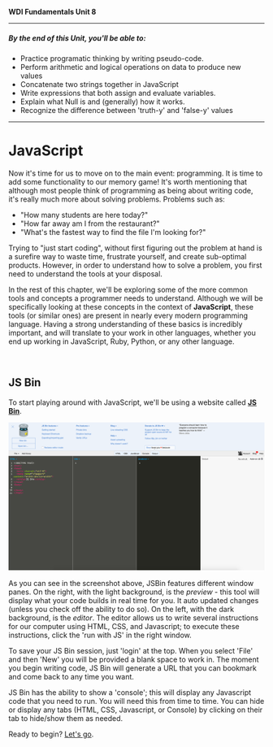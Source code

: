 **WDI Fundamentals Unit 8**

---

##### By the end of this Unit, you'll be able to:
* Practice programatic thinking by writing pseudo-code.
* Perform arithmetic and logical operations on data to produce new values
* Concatenate two strings together in JavaScript
* Write expressions that both assign and evaluate variables.
* Explain what Null is and (generally) how it works.
* Recognize the difference between 'truth-y' and 'false-y' values

---


# JavaScript

Now it's time for us to move on to the main event: programming. It is time to add some functionality to our memory game! It's worth mentioning that although most people think of programming as being about writing code, it's really much more about solving problems. Problems such as:

- "How many students are here today?"
- "How far away am I from the restaurant?"
- "What's the fastest way to find the file I'm looking for?"

Trying to "just start coding", without first figuring out the problem at hand is a surefire way to waste time, frustrate yourself, and create sub-optimal products. However, in order to understand how to solve a problem, you first need to understand the tools at your disposal.

In the rest of this chapter, we'll be exploring some of the more common tools and concepts a programmer needs to understand. Although we will be specifically looking at these concepts in the context of **JavaScript**, these tools (or similar ones) are present in nearly every modern programming language. Having a strong understanding of these basics is incredibly important, and will translate to your work in other languages, whether you end up working in JavaScript, Ruby, Python, or any other language.

<br>

## JS Bin
To start playing around with JavaScript, we'll be using a website called **[JS Bin](http://jsbin.com/)**.

![JSBin Screenshot](../assets/chapter3/jsbin.png)

As you can see in the screenshot above, JSBin features different window panes. On the right, with the light background, is the *preview* - this tool will display what your code builds in real time for you. It auto updated changes (unless you check off the ability to do so). On the left, with the dark background, is the *editor*. The editor allows us to write several instructions for our computer using HTML, CSS, and Javascript; to execute these instructions, click the 'run with JS' in the right window.

To save your JS Bin session, just 'login' at the top. When you select 'File' and then 'New' you will be provided a blank space to work in. The moment you begin writing code, JS Bin will generate a URL that you can bookmark and come back to any time you want.

JS Bin has the ability to show a 'console'; this will display any Javascript code that you need to run. You will need this from time to time. You can hide or display any tabs (HTML, CSS, Javascript, or Console) by clicking on their tab to hide/show them as needed.

Ready to begin? [Let's go](02_lesson.md).
